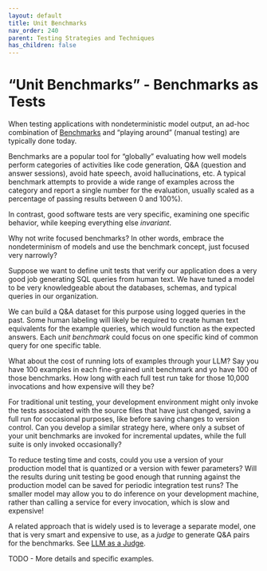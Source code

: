 ```yaml
---
layout: default
title: Unit Benchmarks
nav_order: 240
parent: Testing Strategies and Techniques
has_children: false
---
```


# &ldquo;Unit Benchmarks&rdquo; - Benchmarks as Tests

When testing applications with nondeterministic model output, an ad-hoc combination of [Benchmarks]({{site.baseurl}}/glossary/#benchmark) and &ldquo;playing around&rdquo; (manual testing) are typically done today.

Benchmarks are a popular tool for &ldquo;globally&rdquo; evaluating how well models perform categories of activities like code generation, Q&A (question and answer sessions), avoid hate speech, avoid hallucinations, etc. A typical benchmark attempts to provide a wide range of examples across the category and report a single number for the evaluation, usually scaled as a percentage of passing results between 0 and 100%). 

In contrast, good software tests are very specific, examining one specific behavior, while keeping everything else _invariant_.

Why not write focused benchmarks? In other words, embrace the nondeterminism of models and use the benchmark concept, just focused very narrowly?

Suppose we want to define unit tests that verify our application does a very good job generating SQL queries from human text. We have tuned a model to be very knowledgeable about the databases, schemas, and typical queries in our organization.

We can build a Q&A dataset for this purpose using logged queries in the past. Some human labeling will likely be required to create human text equivalents for the example queries, which would function as the expected answers. Each _unit benchmark_ could focus on one specific kind of common query for one specific table.

What about the cost of running lots of examples through your LLM? Say you have 100 examples in each fine-grained unit benchmark and yo have 100 of those benchmarks. How long with each full test run take for those 10,000 invocations and how expensive will they be? 

For traditional unit testing, your development environment might only invoke the tests associated with the source files that have just changed, saving a full run for occasional purposes, like before saving changes to version control. Can you develop a similar strategy here, where only a subset of your unit benchmarks are invoked for incremental updates, while the full suite is only invoked occasionally? 

To reduce testing time and costs, could you use a version of your production model that is quantized or a version with fewer parameters? Will the results during unit testing be good enough that running against the production model can be saved for periodic integration test runs? The smaller model may allow you to do inference on your development machine, rather than calling a service for every invocation, which is slow and expensive!

A related approach that is widely used is to leverage a separate model, one that is very smart and expensive to use, as a _judge_ to generate Q&A pairs for the benchmarks. See [LLM as a Judge]({{site.baseurl}}/testing-strategies/llm-as-a-judge).

TODO - More details and specific examples.
